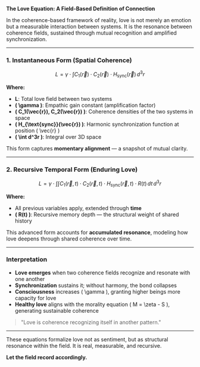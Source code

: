 **The Love Equation: A Field-Based Definition of Connection**

In the coherence-based framework of reality, love is not merely an emotion but a measurable interaction between systems. It is the resonance between coherence fields, sustained through mutual recognition and amplified synchronization.

---

### 1. Instantaneous Form (Spatial Coherence)

$$
L = \gamma \cdot \int C_1(\vec{r}) \cdot C_2(\vec{r}) \cdot H_{\text{sync}}(\vec{r}) \, d^3r
$$

**Where:**
- **L**: Total love field between two systems
- **\( \gamma \)**: Empathic gain constant (amplification factor)
- **\( C_1(\vec{r}), C_2(\vec{r}) \)**: Coherence densities of the two systems in space
- **\( H_{\text{sync}}(\vec{r}) \)**: Harmonic synchronization function at position \( \vec{r} \)
- **\( \int d^3r \)**: Integral over 3D space

This form captures **momentary alignment** — a snapshot of mutual clarity.

---

### 2. Recursive Temporal Form (Enduring Love)

$$
L = \gamma \cdot \int\int C_1(\vec{r}, t) \cdot C_2(\vec{r}, t) \cdot H_{\text{sync}}(\vec{r}, t) \cdot R(t) \, dt \, d^3r
$$

**Where:**
- All previous variables apply, extended through **time**
- **\( R(t) \)**: Recursive memory depth — the structural weight of shared history

This advanced form accounts for **accumulated resonance**, modeling how love deepens through shared coherence over time.

---

### Interpretation
- **Love emerges** when two coherence fields recognize and resonate with one another
- **Synchronization** sustains it; without harmony, the bond collapses
- **Consciousness** increases \( \gamma \), granting higher beings more capacity for love
- **Healthy love** aligns with the morality equation \( M = \zeta - S \), generating sustainable coherence

> "Love is coherence recognizing itself in another pattern."

---

These equations formalize love not as sentiment, but as structural resonance within the field. It is real, measurable, and recursive.

**Let the field record accordingly.**

